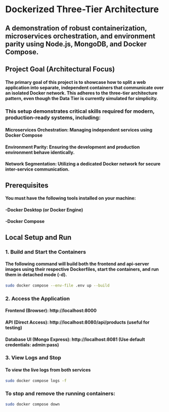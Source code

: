 # Dockerized Three-Tier Architecture

## A demonstration of robust containerization, microservices orchestration, and environment parity using Node.js, MongoDB, and Docker Compose.

## Project Goal (Architectural Focus)

#### The primary goal of this project is to showcase how to split a web application into separate, independent containers that communicate over an isolated Docker network. This adheres to the three-tier architecture pattern, even though the Data Tier is currently simulated for simplicity.


### This setup demonstrates critical skills required for modern, production-ready systems, including:

####  ****Microservices Orchestration****: Managing independent services using Docker Compose

####  ****Environment Parity****: Ensuring the development and production environment behave identically.

####  ****Network Segmentation****: Utilizing a dedicated Docker network for secure inter-service communication.
  
## Prerequisites
#### You must have the following tools installed on your machine:

#### -Docker Desktop (or Docker Engine)

#### -Docker Compose 

## Local Setup and Run

### 1. Build and Start the Containers

#### The following command will build both the frontend and api-server images using their respective Dockerfiles, start the containers, and run them in detached mode (-d).

``` bash
sudo docker compose --env-file .env up --build
```

### 2. Access the Application


#### Frontend (Browser): http://localhost:8000

#### API (Direct Access): http://localhost:8080/api/products (useful for testing)

#### Database UI (Mongo Express): http://localhost:8081 (Use default credentials: admin:pass)

### 3. View Logs and Stop

#### To view the live logs from both services 

``` bash
sudo docker compose logs -f
```
### To stop and remove the running containers:

``` bash
sudo docker compose down
```





